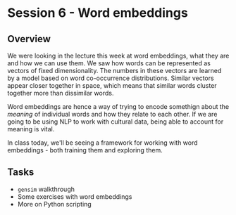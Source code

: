 # Session 6 - Word embeddings

## Overview

We were looking in the lecture this week at word embeddings, what they are and how we can use them. We saw how words can be represented as vectors of fixed dimensionality. The numbers in these vectors are learned by a model based on word co-occurrence distributions. Similar vectors appear closer together in space, which means that similar words cluster together more than dissimilar words. 

Word embeddings are hence a way of trying to encode somethign about the *meaning* of individual words and how they relate to each other. If we are going to be using NLP to work with cultural data, being able to account for meaning is vital.

In class today, we'll be seeing a framework for working with word embeddings - both training them and exploring them.

## Tasks

- ```gensim``` walkthrough
- Some exercises with word embeddings
- More on Python scripting
